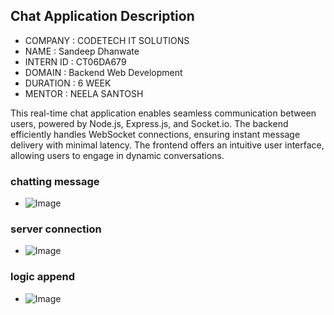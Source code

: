 ## Chat Application Description

- COMPANY : CODETECH IT SOLUTIONS
- NAME : Sandeep Dhanwate
- INTERN ID : CT06DA679
- DOMAIN : Backend Web Development
- DURATION : 6 WEEK
- MENTOR : NEELA SANTOSH


This real-time chat application enables seamless communication between users, powered by Node.js, Express.js, and Socket.io. The backend efficiently handles WebSocket connections, ensuring instant message delivery with minimal latency. The frontend offers an intuitive user interface, allowing users to engage in dynamic conversations.


### chatting message
- ![Image](https://github.com/user-attachments/assets/1ee04b98-4f08-489c-9a6c-ab05eb8ef484)

### server connection
- ![Image](https://github.com/user-attachments/assets/3531e3e7-e96f-420b-b5d1-b4475b2b4ffc)

### logic append
- ![Image](https://github.com/user-attachments/assets/b73fa518-c250-43d7-8be7-2787c6c87abd)
